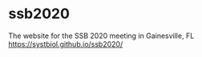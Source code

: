 # ssb2020
The website for the SSB 2020 meeting in Gainesville, FL
https://systbiol.github.io/ssb2020/

